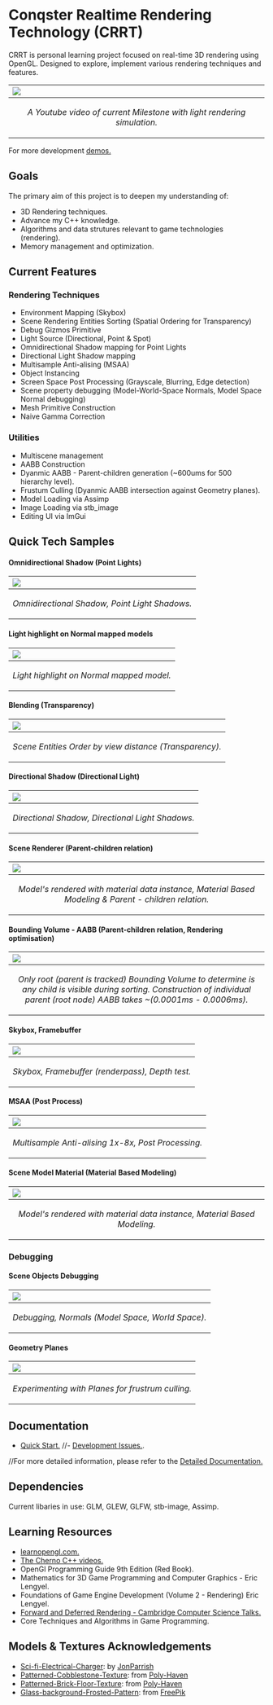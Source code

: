 # Conqster Realtime Rendering Technology (CRRT)

CRRT is personal learning project focused on real-time 3D rendering using OpenGL. Designed to explore, implement various rendering techniques and features. 

|<a href="https://youtu.be/BJatTR7e0eU"><img src = "Docs/Attempted Geometry Algebra - Topdown view.png"/>|
|:-|
|<p align = "center"> *A Youtube video of current Milestone with light rendering simulation.* </p>|

For more development [demos.](https://youtu.be/BJatTR7e0eU)

## Goals
The primary aim of this project is to deepen my understanding of: 
-  3D Rendering techniques.
- Advance my C++ knowledge.
- Algorithms and data strutures relevant to game technologies (rendering).
- Memory management and optimization.

## Current Features
### Rendering Techniques
- Environment Mapping (Skybox)
- Scene Rendering Entities Sorting (Spatial Ordering for Transparency)
- Debug Gizmos Primitive
- Light Source (Directional, Point & Spot)
- Omnidirectional Shadow mapping for Point Lights
- Directional Light Shadow mapping
- Multisample Anti-alising (MSAA)
- Object Instancing
- Screen Space Post Processing (Grayscale, Blurring, Edge detection)
- Scene property debugging (Model-World-Space Normals, Model Space Normal debugging)
- Mesh Primitive Construction
- Naive Gamma Correction

### Utilities
- Multiscene management
- AABB Construction 
- Dyanmic AABB - Parent-children generation (~600ums for 500 hierarchy level).
- Frustum Culling (Dyanmic AABB intersection against Geometry planes).
- Model Loading via Assimp
- Image Loading via stb_image
- Editing UI via ImGui


## Quick Tech Samples
#### Omnidirectional Shadow (Point Lights)
|<img src = "Docs/Dynamic_omnidirectional_shadow.gif"/>|
|:-|
|<p align = "center"> *Omnidirectional Shadow, Point Light Shadows.* </p>|

#### Light highlight on Normal mapped models
|<img src = "Docs/Normal mapping with light higlight.png"/>|
|:-|
|<p align = "center"> *Light highlight on Normal mapped model.* </p>|

#### Blending (Transparency)
|<img src = "Docs/Transparency Ordering.gif"/>|
|:-|
|<p align = "center"> *Scene Entities Order by view distance (Transparency).* </p>|


#### Directional Shadow (Directional Light)
|<img src = "Docs/Dynamic_directional_shadow.gif"/>|
|:-|
|<p align = "center"> *Directional Shadow, Directional Light Shadows.* </p>|

#### Scene Renderer (Parent-children relation)
|<img src = "Docs/Scene Rendering Entities with Parent-Child Relationship.gif"/>|
|:-|
|<p align = "center"> *Model's rendered with material data instance, Material Based Modeling & Parent - children relation.* </p>|

#### Bounding Volume - AABB (Parent-children relation, Rendering optimisation)
|<img src = "Docs/AABB_test.gif"/>|
|:-|
|<p align = "center"> *Only root (parent is tracked) Bounding Volume to determine is any child is visible during sorting. Construction of individual parent (root node) AABB takes ~(0.0001ms - 0.0006ms).* </p>|


#### Skybox, Framebuffer
|<img src = "Docs/Skybox, Framebuffer, Depthtest.png"/>|
|:-|
|<p align = "center"> *Skybox, Framebuffer (renderpass), Depth test.* </p>|

#### MSAA (Post Process)
|<img src = "Docs/MSAA 1x-8x.gif"/>|
|:-|
|<p align = "center"> *Multisample Anti-alising 1x-8x, Post Processing.* </p>|

#### Scene Model Material  (Material Based Modeling)
|<img src = "Docs/render_scene_sample_wc_mat.png"/>|
|:-|
|<p align = "center"> *Model's rendered with material data instance, Material Based Modeling.* </p>|

### Debugging 
#### Scene Objects Debugging
|<img src = "Docs/debugging_scene.gif"/>|
|:-|
|<p align = "center"> *Debugging, Normals (Model Space, World Space).* </p>|

#### Geometry Planes
|<img src = "Docs/Planes (Frustum Plane).gif"/>|
|:-|
|<p align = "center"> *Experimenting with Planes for frustrum culling.* </p>|


## Documentation 
- [Quick Start.](Docs/QuickStart.md)
//- [Development Issues.](Docs/DevelopmentIssues.md).

//For more detailed information, please refer to the [Detailed Documentation.](Docs/Documentation.md)

## Dependencies
Current libaries in use: GLM, GLEW, GLFW, stb-image, Assimp.

## Learning Resources
- [learnopengl.com.](https://learnopengl.com/Getting-started)
- [The Cherno C++ videos.](https://www.youtube.com/playlist?list=PLlrATfBNZ98dudnM48yfGUldqGD0S4FFb)
- OpenGl Programming Guide 9th Edition (Red Book).
- Mathematics for 3D Game Programming and Computer Graphics - Eric Lengyel.
- Foundations of Game Engine Development (Volume 2 - Rendering) Eric Lengyel.
- [Forward and Deferred Rendering - Cambridge Computer Science Talks.](https://youtu.be/n5OiqJP2f7w?si=QQGg5Mj2bPoBzMiu)
- Core Techniques and Algorithms in Game Programming.

## Models & Textures Acknowledgements 
- [Sci-fi-Electrical-Charger](https://sketchfab.com/3d-models/sci-fi-electrical-charger-free-download-f09b75dca41b40f6b1c3c64eca138094): by [JonParrish](https://sketchfab.com/JonParrish)
- [Patterned-Cobblestone-Texture](https://polyhaven.com/a/patterned_cobblestone_02): from [Poly-Haven](https://polyhaven.com/)
- [Patterned-Brick-Floor-Texture](https://polyhaven.com/a/patterned_brick_floor_02): from [Poly-Haven](https://polyhaven.com/)
- [Glass-background-Frosted-Pattern](https://www.freepik.com/free-photo/glass-background-with-frosted-pattern_18092852.htm#fromView=keyword&page=1&position=0&uuid=b22ead14-eeca-4b1a-af1c-f9b5c390cf0f): from [FreePik](https://www.freepik.com/)